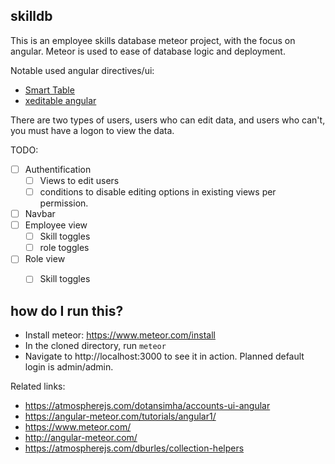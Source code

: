 ## skilldb
This is an employee skills database meteor project, with the focus on angular. Meteor is used to ease of database logic and deployment.

Notable used angular directives/ui:
- [Smart Table](http://lorenzofox3.github.io/smart-table-website/)
- [xeditable angular](http://vitalets.github.io/angular-xeditable/)

There are two types of users, users who can edit data, and users who can't, you must have a logon to view the data.

TODO:
- [ ] Authentification
	- [ ] Views to edit users
	- [ ] conditions to disable editing options in existing views per permission.
- [ ] Navbar
- [ ] Employee view
	- [ ] Skill toggles
	- [ ] role toggles
- [ ] Role view
	- [ ] Skill toggles


## how do I run this?
- Install meteor: https://www.meteor.com/install
- In the cloned directory, run `meteor`
- Navigate to http://localhost:3000 to see it in action. Planned default login is admin/admin.

Related links:
- https://atmospherejs.com/dotansimha/accounts-ui-angular
- https://angular-meteor.com/tutorials/angular1/
- https://www.meteor.com/
- http://angular-meteor.com/
- https://atmospherejs.com/dburles/collection-helpers
